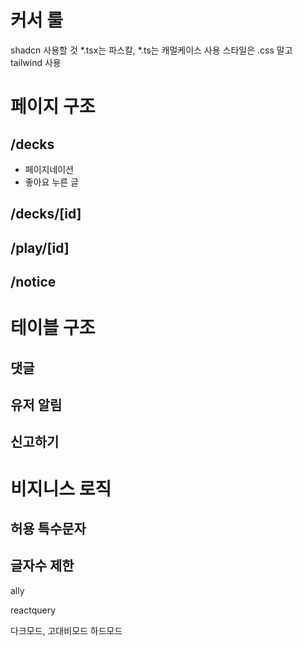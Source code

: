 # 커서 룰

shadcn 사용할 것
*.tsx는 파스칼, *.ts는 캐멀케이스 사용
스타일은 .css 말고 tailwind 사용

# 페이지 구조

## /decks

- 페이지네이션
- 좋아요 누른 글

## /decks/[id]
## /play/[id]
## /notice

# 테이블 구조

## 댓글
## 유저 알림
## 신고하기

# 비지니스 로직
## 허용 특수문자
## 글자수 제한

ally

reactquery

다크모드, 고대비모드
하드모드